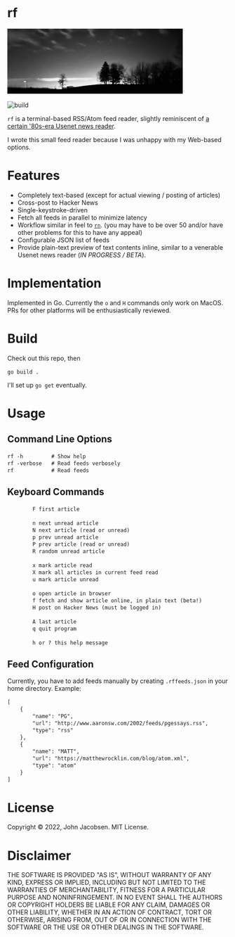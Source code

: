 # rf

<img src="nightscan.jpeg" width="400">

![build](https://github.com/eigenhombre/rf/actions/workflows/build.yml/badge.svg)

`rf` is a terminal-based RSS/Atom feed reader, slightly reminiscent of [a certain '80s-era Usenet news reader](https://en.wikipedia.org/wiki/Rn_(newsreader)).

I wrote this small feed reader because I was unhappy with my Web-based options.

# Features

- Completely text-based (except for actual viewing / posting of articles)
- Cross-post to Hacker News
- Single-keystroke-driven
- Fetch all feeds in parallel to minimize latency
- Workflow similar in feel to [`rn`](https://en.wikipedia.org/wiki/Rn_(newsreader)).  (you may have to be over 50 and/or have other problems for this to have any appeal)
- Configurable JSON list of feeds
- Provide plain-text preview of text contents inline, similar to a venerable Usenet news reader (*IN PROGRESS / BETA*).

# Implementation

Implemented in Go.  Currently the `o` and `H` commands only work on MacOS.  PRs for other platforms will be enthusiastically reviewed.

# Build

Check out this repo, then

    go build .

I'll set up `go get` eventually.

# Usage

## Command Line Options

    rf -h         # Show help
    rf -verbose   # Read feeds verbosely
    rf            # Read feeds

## Keyboard Commands

			F first article

			n next unread article
			N next article (read or unread)
			p prev unread article
			P prev article (read or unread)
			R random unread article

			x mark article read
			X mark all articles in current feed read
			u mark article unread

			o open article in browser
			f fetch and show article online, in plain text (beta!)
			H post on Hacker News (must be logged in)

			A last article
			q quit program

			h or ? this help message

## Feed Configuration

Currently, you have to add feeds manually by creating `.rffeeds.json` 
in your home directory.  Example:

	[
		{
			"name": "PG",
			"url": "http://www.aaronsw.com/2002/feeds/pgessays.rss",
			"type": "rss"
		},
		{
			"name": "MATT",
			"url": "https://matthewrocklin.com/blog/atom.xml",
			"type": "atom"
		}
	]

# License

Copyright © 2022, John Jacobsen. MIT License.

# Disclaimer

THE SOFTWARE IS PROVIDED "AS IS", WITHOUT WARRANTY OF ANY KIND, EXPRESS OR
IMPLIED, INCLUDING BUT NOT LIMITED TO THE WARRANTIES OF MERCHANTABILITY,
FITNESS FOR A PARTICULAR PURPOSE AND NONINFRINGEMENT. IN NO EVENT SHALL THE
AUTHORS OR COPYRIGHT HOLDERS BE LIABLE FOR ANY CLAIM, DAMAGES OR OTHER
LIABILITY, WHETHER IN AN ACTION OF CONTRACT, TORT OR OTHERWISE, ARISING FROM,
OUT OF OR IN CONNECTION WITH THE SOFTWARE OR THE USE OR OTHER DEALINGS IN THE
SOFTWARE.
